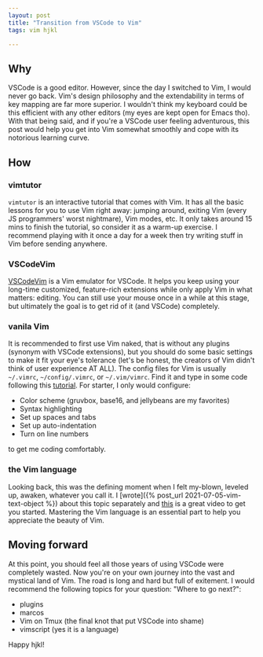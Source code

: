 ```yaml
---
layout: post
title: "Transition from VSCode to Vim"
tags: vim hjkl

---
```


## Why

VSCode is a good editor. However, since the day I switched to Vim, I would never go back. Vim's design philosophy and the extendability in terms of key mapping are far more superior. I wouldn't think my keyboard could be this efficient with any other editors (my eyes are kept open for Emacs tho). With that being said, and if you're a VSCode user feeling adventurous, this post would help you get into Vim somewhat smoothly and cope with its notorious learning curve.

## How

### vimtutor

`vimtutor` is an interactive tutorial that comes with Vim. It has all the basic lessons for you to use Vim right away: jumping around, exiting Vim (every JS programmers' worst nightmare), Vim modes, etc. It only takes around 15 mins to finish the tutorial, so consider it as a warm-up exercise. I recommend playing with it once a day for a week then try writing stuff in Vim before sending anywhere.

### VSCodeVim

[VSCodeVim](https://marketplace.visualstudio.com/items?itemName=VSCodeVim.Vim) is a Vim emulator for VSCode. It helps you keep using your long-time customized, feature-rich extensions while only apply Vim in what matters: editing. You can still use your mouse once in a while at this stage, but ultimately the goal is to get rid of it (and VSCode) completely.

### vanila Vim

It is recommended to first use Vim naked, that is without any plugins (synonym with VSCode extensions), but you should do some basic settings to make it fit your eye's tolerance (let's be honest, the creators of Vim didn't think of user experience AT ALL). The config files for Vim is usually `~/.vimrc`, `~/config/.vimrc`, or `~/.vim/vimrc`. Find it and type in some code following this [tutorial](https://dougblack.io/words/a-good-Vimrc.html). For starter, I only would configure:

- Color scheme (gruvbox, base16, and jellybeans are my favorites)
- Syntax highlighting
- Set up spaces and tabs
- Set up auto-indentation
- Turn on line numbers

to get me coding comfortably.

### the Vim language

Looking back, this was the defining moment when I felt my-blown, leveled up, awaken, whatever you call it. I [wrote]({% post_url 2021-07-05-vim-text-object %}) about this topic separately and [this](https://youtu.be/wlR5gYd6um0) is a great video to get you started. Mastering the Vim language is an essential part to help you appreciate the beauty of Vim.

## Moving forward

At this point, you should feel all those years of using VSCode were completely wasted. Now you're on your own journey into the vast and mystical land of Vim. The road is long and hard but full of exitement. I would recommend the following topics for your question: "Where to go next?":

- plugins
- marcos
- Vim on Tmux (the final knot that put VSCode into shame)
- vimscript (yes it is a language)

Happy hjkl!
